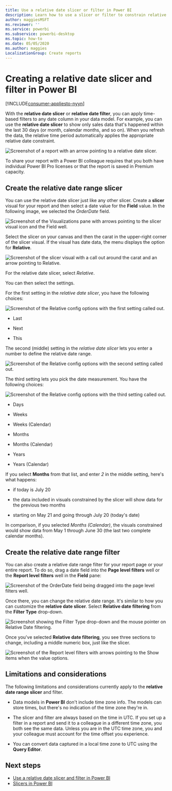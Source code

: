 ```yaml
---
title: Use a relative date slicer or filter in Power BI
description: Learn how to use a slicer or filter to constrain relative date ranges in Power BI.
author: maggiesMSFT
ms.reviewer: ''
ms.service: powerbi
ms.subservice: powerbi-desktop
ms.topic: how-to
ms.date: 05/05/2020
ms.author: maggies
LocalizationGroup: Create reports
---
```


# Creating a relative date slicer and filter in Power BI

[!INCLUDE[consumer-appliesto-nyyn](../includes/consumer-appliesto-nyyn.md)]

With the **relative date slicer** or **relative date filter**, you can apply time-based filters to any date column in your data model. For example, you can use the **relative date slicer** to show only sales data that's happened within the last 30 days (or month, calendar months, and so on). When you refresh the data, the relative time period automatically applies the appropriate relative date constraint.

![Screenshot of a report with an arrow pointing to a relative date slicer.](media/desktop-slicer-filter-date-range/relative-date-range-slicer-filter-01.png)

To share your report with a Power BI colleague requires that you both have individual Power BI Pro licenses or that the report is saved in Premium capacity.

## Create the relative date range slicer

You can use the relative date slicer just like any other slicer. Create a **slicer** visual for your report and then select a date value for the **Field** value. In the following image, we selected the *OrderDate* field.

![Screenshot of the Visualizations pane with arrows pointing to the slicer visual icon and the Field well.](media/desktop-slicer-filter-date-range/relative-date-range-slicer-filter-02.png)

Select the slicer on your canvas and then the carat in the upper-right corner of the slicer visual. If the visual has date data, the menu displays the option for **Relative**.

![Screenshot of the slicer visual with a call out around the carat and an arrow pointing to Relative.](media/desktop-slicer-filter-date-range/relative-date-range-slicer-filter-03.png)

For the relative date slicer, select *Relative*.

You can then select the settings.

For the first setting in the *relative date slicer*, you have the following choices:

![Screenshot of the Relative config options with the first setting called out.](media/desktop-slicer-filter-date-range/relative-date-range-slicer-filter-04.png)

* Last

* Next

* This

The second (middle) setting in the *relative date slicer* lets you enter a number to define the relative date range.

![Screenshot of the Relative config options with the second setting called out.](media/desktop-slicer-filter-date-range/relative-date-range-slicer-filter-04a.png)

The third setting lets you pick the date measurement. You have the following choices:

![Screenshot of the Relative config options with the third setting called out.](media/desktop-slicer-filter-date-range/relative-date-range-slicer-filter-05.png)

* Days

* Weeks

* Weeks (Calendar)

* Months

* Months (Calendar)

* Years

* Years (Calendar)

If you select **Months** from that list, and enter *2* in the middle setting, here's what happens:

* if today is July 20

* the data included in visuals constrained by the slicer will show data for the previous two months

* starting on May 21 and going through July 20 (today's date)

In comparison, if you selected *Months (Calendar)*, the visuals constrained would show data from May 1 through June 30 (the last two complete calendar months).

## Create the relative date range filter

You can also create a relative date range filter for your report page or your entire report. To do so, drag a date field into the **Page level filters** well or the **Report level filters** well in the **Field** pane:

![Screenshot of the OrderDate field being dragged into the page level filters well.](media/desktop-slicer-filter-date-range/relative-date-range-slicer-filter-06.png)

Once there, you can change the relative date range. It's similar to how you can customize the **relative date slicer**. Select **Relative date filtering** from the **Filter Type** drop-down.

![Screenshot showing the Filter Type drop-down and the mouse pointer on Relative Date filtering.](media/desktop-slicer-filter-date-range/relative-date-range-slicer-filter-07.png)

Once you've selected **Relative date filtering**, you see three sections to change, including a middle numeric box, just like the slicer.

![Screenshot of the Report level filters with arrows pointing to the Show items when the value options.](media/desktop-slicer-filter-date-range/relative-date-range-slicer-filter-08.png)

## Limitations and considerations

The following limitations and considerations currently apply to the **relative date range slicer** and filter.

* Data models in **Power BI** don't include time zone info. The models can store times, but there's no indication of the time zone they're in.

* The slicer and filter are always based on the time in UTC. If you set up a filter in a report and send it to a colleague in a different time zone, you both see the same data. Unless you are in the UTC time zone, you and your colleague must account for the time offset you experience.

* You can convert data captured in a local time zone to UTC using the **Query Editor**.

## Next steps

- [Use a relative date slicer and filter in Power BI](desktop-slicer-filter-date-range.md)
- [Slicers in Power BI](power-bi-visualization-slicers.md)
